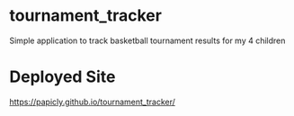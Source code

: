 # tournament_tracker

Simple application to track basketball tournament results for my 4 children

# Deployed Site
https://papicly.github.io/tournament_tracker/   